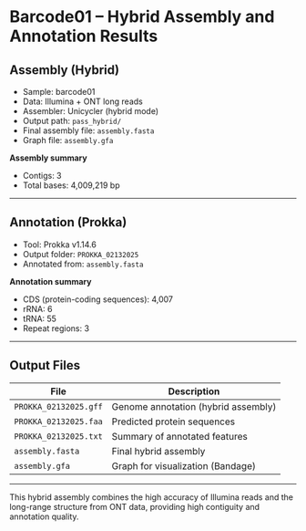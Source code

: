 # Barcode01 – Hybrid Assembly and Annotation Results

## Assembly (Hybrid)

- Sample: barcode01
- Data: Illumina + ONT long reads
- Assembler: Unicycler (hybrid mode)
- Output path: `pass_hybrid/`
- Final assembly file: `assembly.fasta`
- Graph file: `assembly.gfa`

**Assembly summary**
- Contigs: 3
- Total bases: 4,009,219 bp

---

## Annotation (Prokka)

- Tool: Prokka v1.14.6
- Output folder: `PROKKA_02132025`
- Annotated from: `assembly.fasta`

**Annotation summary**
- CDS (protein-coding sequences): 4,007
- rRNA: 6
- tRNA: 55
- Repeat regions: 3

---

##  Output Files

| File | Description |
|------|-------------|
| `PROKKA_02132025.gff` | Genome annotation (hybrid assembly) |
| `PROKKA_02132025.faa` | Predicted protein sequences |
| `PROKKA_02132025.txt` | Summary of annotated features |
| `assembly.fasta` | Final hybrid assembly |
| `assembly.gfa` | Graph for visualization (Bandage) |

---

This hybrid assembly combines the high accuracy of Illumina reads and the long-range structure from ONT data, providing high contiguity and annotation quality.
